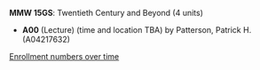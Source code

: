 **MMW 15GS**: Twentieth Century and Beyond (4 units)

- **A00** (Lecture) (time and location TBA) by Patterson, Patrick H. (A04217632)

[Enrollment numbers over time](./MMW15GS.tsv)
